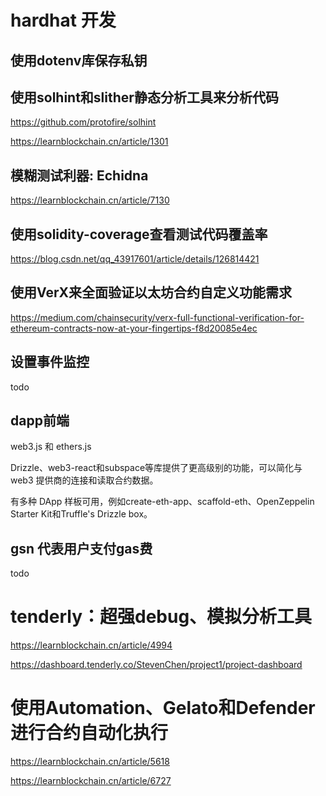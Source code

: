 # hardhat 开发

## 使用dotenv库保存私钥

## 使用solhint和slither静态分析工具来分析代码

https://github.com/protofire/solhint

https://learnblockchain.cn/article/1301



## 模糊测试利器: Echidna

https://learnblockchain.cn/article/7130

## 使用solidity-coverage查看测试代码覆盖率

https://blog.csdn.net/qq_43917601/article/details/126814421

## 使用VerX来全面验证以太坊合约自定义功能需求

https://medium.com/chainsecurity/verx-full-functional-verification-for-ethereum-contracts-now-at-your-fingertips-f8d20085e4ec

## 设置事件监控

todo

## dapp前端

web3.js 和 ethers.js

Drizzle、web3-react和subspace等库提供了更高级别的功能，可以简化与 web3 提供商的连接和读取合约数据。

有多种 DApp 样板可用，例如create-eth-app、scaffold-eth、OpenZeppelin Starter Kit和Truffle's Drizzle box。

## gsn 代表用户支付gas费

todo

# tenderly：超强debug、模拟分析工具

https://learnblockchain.cn/article/4994

https://dashboard.tenderly.co/StevenChen/project1/project-dashboard

# 使用Automation、Gelato和Defender 进行合约自动化执行

https://learnblockchain.cn/article/5618

https://learnblockchain.cn/article/6727


